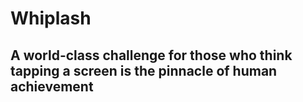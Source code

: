 # Whiplash
## A world-class challenge for those who think tapping a screen is the pinnacle of human achievement